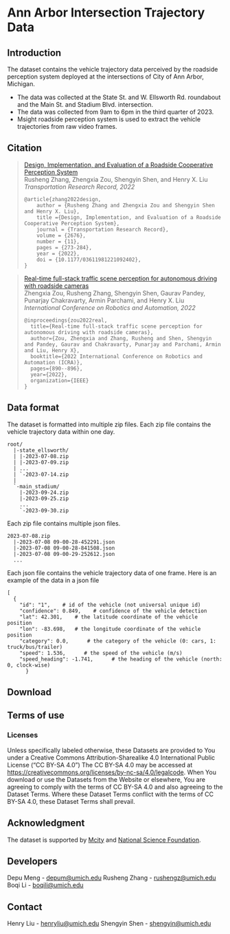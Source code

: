 # Ann Arbor Intersection Trajectory Data

## Introduction
The dataset contains the vehicle trajectory data perceived by the roadside perception system deployed at the intersections of City of Ann Arbor, Michigan.
+ The data was collected at the State St. and W. Ellsworth Rd. roundabout and the Main St. and Stadium Blvd. intersection.
+ The data was collected from 9am to 6pm in the third quarter of 2023.
+ Msight roadside perception system is used to extract the vehicle trajectories from raw video frames.

## Citation
> [Design, Implementation, and Evaluation of a Roadside Cooperative Perception System](https://drive.google.com/file/d/1lNYbGUzCMqt1zLPuyrfwM0NuiCS9hfpf/view)<br />
> Rusheng Zhang, Zhengxia Zou, Shengyin Shen, and Henry X. Liu<br />
> *Transportation Research Record, 2022*
> ```
> @article{zhang2022design,
>     author = {Rusheng Zhang and Zhengxia Zou and Shengyin Shen and Henry X. Liu},
>     title ={Design, Implementation, and Evaluation of a Roadside Cooperative Perception System},
>     journal = {Transportation Research Record},
>     volume = {2676},
>     number = {11},
>     pages = {273-284},
>     year = {2022},
>     doi = {10.1177/03611981221092402},
> }
> ```

> [Real-time full-stack traffic scene perception for autonomous driving with roadside cameras](https://drive.google.com/file/d/1PNY7u606XHUJIs7t1GYU59yzGXQ5PBi_/view?usp=sharing)<br />
> Zhengxia Zou, Rusheng Zhang, Shengyin Shen, Gaurav Pandey, Punarjay Chakravarty, Armin Parchami, and Henry X. Liu<br />
> *International Conference on Robotics and Automation, 2022*
> ```
> @inproceedings{zou2022real,
>   title={Real-time full-stack traffic scene perception for autonomous driving with roadside cameras},
>   author={Zou, Zhengxia and Zhang, Rusheng and Shen, Shengyin and Pandey, Gaurav and Chakravarty, Punarjay and Parchami, Armin and Liu, Henry X},
>   booktitle={2022 International Conference on Robotics and Automation (ICRA)},
>   pages={890--896},
>   year={2022},
>   organization={IEEE}
> }
> ```
## Data format
The dataset is formatted into multiple zip files. Each zip file contains the vehicle trajectory data within one day.
```
root/
  |-state_ellsworth/
  | |-2023-07-08.zip
  | |-2023-07-09.zip
  | ...
  | `-2023-07-14.zip
  |
  `-main_stadium/
    |-2023-09-24.zip
    |-2023-09-25.zip
    ...
    `-2023-09-30.zip
```
Each zip file contains multiple json files. 
```
2023-07-08.zip
  |-2023-07-08 09-00-28-452291.json
  |-2023-07-08 09-00-28-841508.json
  |-2023-07-08 09-00-29-252612.json
  ...
```
Each json file contains the vehicle trajectory data of one frame. Here is an example of the data in a json file
```
[
  {
    "id": "1",    # id of the vehicle (not universal unique id)
    "confidence": 0.849,    # confidence of the vehicle detection
    "lat": 42.301,    # the latitude coordinate of the vehicle position
    "lon": -83.698,   # the longitude coordinate of the vehicle position
    "category": 0.0,      # the category of the vehicle (0: cars, 1: truck/bus/trailer)
    "speed": 1.536,      # the speed of the vehicle (m/s)
    "speed_heading": -1.741,      # the heading of the vehicle (north: 0, clock-wise)
      }
```

## Download

## Terms of use

### Licenses
Unless specifically labeled otherwise, these Datasets are provided to You under a Creative Commons Attribution-Sharealike 4.0 International Public License (“CC BY-SA 4.0”) The CC BY-SA 4.0 may be accessed at https://creativecommons.org/licenses/by-nc-sa/4.0/legalcode. When You download or use the Datasets from the Website or elsewhere, You are agreeing to comply with the terms of CC BY-SA 4.0 and also agreeing to the Dataset Terms. Where these Dataset Terms conflict with the terms of CC BY-SA 4.0, these Dataset Terms shall prevail.

## Acknowledgment

The dataset is supported by [Mcity](https://mcity.umich.edu/) and [National Science Foundation](https://www.nsf.gov/).

## Developers

Depu Meng - depum@umich.edu
Rusheng Zhang - rushengz@umich.edu
Boqi Li - boqili@umich.edu

## Contact

Henry Liu - henryliu@umich.edu
Shengyin Shen - shengyin@umich.edu
